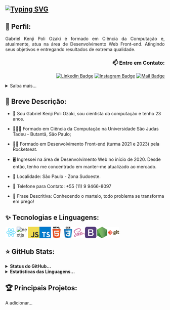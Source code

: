[![Typing SVG](https://readme-typing-svg.demolab.com?font=Fira+Code&weight=500&duration=3000&pause=1000&color=24F7A4&center=true&vCenter=true&random=false&width=435&lines=Ol%C3%A1%2C+sou+Gabriel+Kenji+Poli+Ozaki+%F0%9F%91%8B%F0%9F%8F%BD)](https://git.io/typing-svg)
---

## :rocket: <strong> Perfil: </strong>

<p align="justify">Gabriel Kenji Poli Ozaki é formado em Ciência da Computação e, atualmente, atua na área de Desenvolvimento Web Front-end. Atingindo seus objetivos e entregando resultados de extrema qualidade. </p>

<div align="right">

### 📫 <strong> Entre em Contato: </strong>

[![Linkedin Badge](https://img.shields.io/badge/-Gabriel_Kenji_Poli_Ozaki-0e76a8?style=flat&labelColor=0e76a8&logo=linkedin&logoColor=white)](https://www.linkedin.com/in/wdkenji/)  [![Instagram Badge](https://img.shields.io/badge/-@kenji.dev-C63381?style=flat&labelColor=C63381&logo=instagram&logoColor=white)](https://www.instagram.com/kenji.dev/)  [![Mail Badge](https://img.shields.io/badge/-g.kenjiJSS-c0392b?style=flat&labelColor=c0392b&logo=gmail&logoColor=white)](mailto:g.kenjiJSS@gmail.com)

</div>

<details>
<summary>
    Saiba mais...
</summary>

<br>

<p align="jusfity"> Gabriel Kenji Poli Ozaki, recém-formado em Ciência da Computação pela Universidade São Judas Tadeu, é uma pessoa bastante determinada com as suas metas e ambiciosa a seus objetivos. Um termo que não está no seu vocabulário é "desistir". Seu carisma e perseverança não se limitam a si, mas também a todos que estão ao seu redor. </p>

<p align="justify"> Iniciou-se o desenvolvimento web no início de 2020. Atualmente, aplica-se o desenvolvimento de Front-end em aplicações que requeiram o uso de frameworks JavaScript (especialmente React.js e Next.js), criando interfaces responsivas e simulando APIs funcionais. </p>

<p align="justify"> Além disso, as Soft Skills que se destacam em Gabriel é sua criatividade, pensamento crítico, comunicação e organização, tendo facilidade em trabalhos em equipe e individual. Sempre concentrado em atingir o objetivo desejado, está disposto a aprender coisas novas e contribuir para o progresso do grupo. </p>
    
</details>

## 📖 Breve Descrição:

- :boy: Sou Gabriel Kenji Poli Ozaki, sou cientista da computação e tenho 23 anos.

- 👨🏼‍🎓 Formado em Ciência da Computação na Universidade São Judas Tadeu - Butantã, São Paulo;

- 👨‍💻 Formado em Desenvolvimento Front-end (turma 2021 e 2023) pela Rocketseat.

- 🖥️ Ingressei na área de Desenvolvimento Web no início de 2020. Desde então, tenho me concentrado em manter-me atualizado ao mercado.

- 📍 Localidade: São Paulo - Zona Sudoeste.

- 📲 Telefone para Contato: +55 (11) 9 9466-8097

- 💬 Frase Descritiva: Conhecendo o martelo, todo problema se transforma em prego!

## :sparkles: <strong> Tecnologias e Linguagens: </strong>

<div>

<img align="left" alt="React" width="36px" src="https://raw.githubusercontent.com/github/explore/80688e429a7d4ef2fca1e82350fe8e3517d3494d/topics/react/react.png"/>

<img align="left" alt="nextjs" width="36px" src="https://cdn.worldvectorlogo.com/logos/nextjs-2.svg"/>    

<img align="left" alt="JavaScript" width="36px" src="https://raw.githubusercontent.com/github/explore/78df643247d429f6cc873026c0622819ad797942/topics/javascript/javascript.png"/>

<img align="left" alt="TypeScript" width="36px" src="https://raw.githubusercontent.com/github/explore/78df643247d429f6cc873026c0622819ad797942/topics/typescript/typescript.png"/>
    
<img align="left" alt="HTML5" width="36px" src="https://raw.githubusercontent.com/github/explore/80688e429a7d4ef2fca1e82350fe8e3517d3494d/topics/html/html.png"/>

<img align="left" alt="CSS3" width="36px" src="https://raw.githubusercontent.com/github/explore/80688e429a7d4ef2fca1e82350fe8e3517d3494d/topics/css/css.png"/>    

<img align="left" alt="sass" width="36px" src="https://raw.githubusercontent.com/devicons/devicon/master/icons/sass/sass-original.svg"/>

<img align="left" alt="Bootstrap" width="36px" src="https://raw.githubusercontent.com/github/explore/78df643247d429f6cc873026c0622819ad797942/topics/bootstrap/bootstrap.png"/>

<img align="left" alt="Node.js" width="36px" src="https://raw.githubusercontent.com/github/explore/80688e429a7d4ef2fca1e82350fe8e3517d3494d/topics/nodejs/nodejs.png"/>
    
<img align="left" alt="Git" width="36px" src="https://raw.githubusercontent.com/github/explore/80688e429a7d4ef2fca1e82350fe8e3517d3494d/topics/git/git.png" />

</div>

<br><br>

## :star: GitHub Stats:

<details>

<summary>
    <strong>Status do GitHub...</strong>
</summary>

![Estatísticas do GitHub de Gabriel Kenji](https://github-readme-stats.vercel.app/api?username=wd-gabrielkenji&show_icons=true&theme=tokyonight&count_private=true)

</details>

<details>

<summary>
    <strong>Estatísticas das Linguagens...</strong>
</summary>
    
![Top Langs](https://github-readme-stats.vercel.app/api/top-langs/?username=wd-gabrielkenji&layout=compact)

</details>

## :trophy: Principais Projetos:

<p> A adicionar... </p>
